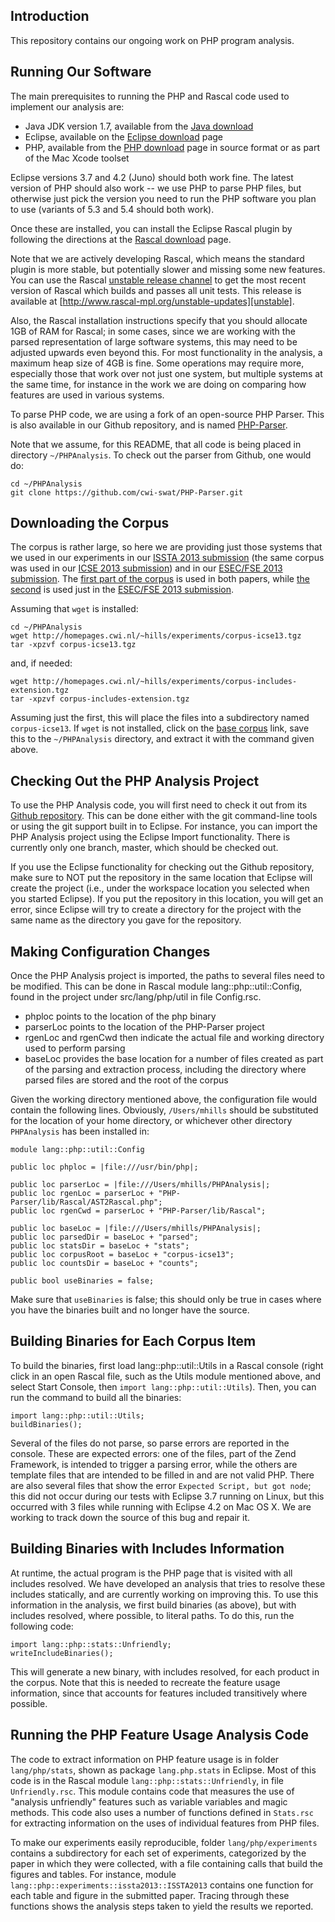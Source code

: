 Introduction
------------

This repository contains our ongoing work on PHP program analysis.

Running Our Software
--------------------

The main prerequisites to running the PHP and Rascal code used
to implement our analysis are:

* Java JDK version 1.7, available from the [Java download][java]
* Eclipse, available on the [Eclipse download][eclipse] page
* PHP, available from the [PHP download][php] page in source format
  or as part of the Mac Xcode toolset
  
Eclipse versions 3.7 and 4.2 (Juno) should both work fine. The latest
version of PHP should also work -- we use PHP to parse PHP files, but
otherwise just pick the version you need to run the PHP software you
plan to use (variants of 5.3 and 5.4 should both work).

Once these are installed, you can install the Eclipse Rascal plugin
by following the directions at the [Rascal download][rascal] page.

Note that we are actively developing Rascal, which means the standard
plugin is more stable, but potentially slower and missing some new
features. You can use the Rascal [unstable release channel][unstable]
to get the most recent version of Rascal which builds and passes all
unit tests. This release is available at [http://www.rascal-mpl.org/unstable-updates][unstable].

Also, the Rascal installation instructions specify that you should
allocate 1GB of RAM for Rascal; in some cases, since we are working
with the parsed representation of large software systems, this may need
to be adjusted upwards even beyond this. For most functionality in the
analysis, a maximum heap size of 4GB is fine. Some operations may require
more, especially those that work over not just one system, but multiple
systems at the same time, for instance in the work we are doing on comparing
how features are used in various systems. 

To parse PHP code, we are using a fork of an open-source PHP
Parser. This is also available in our Github repository, and
is named [PHP-Parser][phpp].

[java]: http://www.oracle.com/technetwork/java/javase/downloads/index.html
[rascal]: http://www.rascal-mpl.org
[eclipse]: http://www.eclipse.org
[unstable]: http://www.rascal-mpl.org/unstable-updates
[php]: http://www.php.net/downloads.php
[phpp]: https://github.com/cwi-swat/PHP-Parser
[icse2013]: http://homepages.cwi.nl/~hills/publications/hills-klint-vinju-2013-icse-submitted.pdf
[issta2013]: http://homepages.cwi.nl/~hills/publications/php-feature-usage.pdf
[esecfse2013]: http://homepages.cwi.nl/~hills/publications/resolving-php-includes.pdf

Note that we assume, for this README, that all code is being
placed in directory `~/PHPAnalysis`. To check out the parser
from Github, one would do:
    
    cd ~/PHPAnalysis
    git clone https://github.com/cwi-swat/PHP-Parser.git

Downloading the Corpus
----------------------

The corpus is rather large, so here we are providing just those
systems that we used in our experiments in our [ISSTA 2013 submission][issta2013]
(the same corpus was used in our [ICSE 2013 submission][icse2013]) and in our
[ESEC/FSE 2013 submission][esecfse2013]. The [first part of the corpus][corpus1]
is used in both papers, while [the second][corpus2] is used just in the
[ESEC/FSE 2013 submission][esecfse2013].

[corpus1]: http://homepages.cwi.nl/~hills/experiments/corpus-icse13.tgz
[corpus2]: http://homepages.cwi.nl/~hills/experiments/corpus-includes-extension.tgz

Assuming that `wget` is installed:
    
    cd ~/PHPAnalysis
    wget http://homepages.cwi.nl/~hills/experiments/corpus-icse13.tgz
    tar -xpzvf corpus-icse13.tgz

and, if needed:

    wget http://homepages.cwi.nl/~hills/experiments/corpus-includes-extension.tgz
    tar -xpzvf corpus-includes-extension.tgz

Assuming just the first, this will place the files into a subdirectory named 
`corpus-icse13`. If `wget` is not installed, click on the [base corpus][corpus1]
link, save this to the `~/PHPAnalysis` directory, and extract it with the
command given above.

Checking Out the PHP Analysis Project
-------------------------------------

To use the PHP Analysis code, you will first need to check it out
from its [Github repository][phpsa]. This can be done either with
the git command-line tools or using the git support built in to
Eclipse. For instance, you can import the PHP Analysis project
using the Eclipse Import functionality. There is currently only
one branch, master, which should be checked out.

[phpsa]: https://github.com/cwi-swat/php-analysis

If you use the Eclipse functionality for checking out the
Github repository, make sure to NOT put the repository in the
same location that Eclipse will create the project (i.e., under
the workspace location you selected when you started Eclipse). If
you put the repository in this location, you will get an error,
since Eclipse will try to create a directory for the project with
the same name as the directory you gave for the repository.

Making Configuration Changes
----------------------------

Once the PHP Analysis project is imported, the paths to several files
need to be modified. This can be done in Rascal module lang::php::util::Config,
found in the project under src/lang/php/util in file Config.rsc.

* phploc points to the location of the php binary
* parserLoc points to the location of the PHP-Parser project
* rgenLoc and rgenCwd then indicate the actual file and working directory used
  to perform parsing
* baseLoc provides the base location for a number of files created as part of
  the parsing and extraction process, including the directory where parsed
  files are stored and the root of the corpus

Given the working directory mentioned above, the configuration file
would contain the following lines. Obviously, `/Users/mhills` should
be substituted for the location of your home directory, or whichever
other directory `PHPAnalysis` has been installed in:
    
    module lang::php::util::Config
    
    public loc phploc = |file:///usr/bin/php|;
    
    public loc parserLoc = |file:///Users/mhills/PHPAnalysis|;
    public loc rgenLoc = parserLoc + "PHP-Parser/lib/Rascal/AST2Rascal.php";
    public loc rgenCwd = parserLoc + "PHP-Parser/lib/Rascal";
    
    public loc baseLoc = |file:///Users/mhills/PHPAnalysis|;
    public loc parsedDir = baseLoc + "parsed";
    public loc statsDir = baseLoc + "stats";
    public loc corpusRoot = baseLoc + "corpus-icse13";
    public loc countsDir = baseLoc + "counts";
    
    public bool useBinaries = false;
    
Make sure that `useBinaries` is false; this should only be true in cases where you
have the binaries built and no longer have the source.

Building Binaries for Each Corpus Item
--------------------------------------

To build the binaries, first load lang::php::util::Utils in a Rascal console
(right click in an open Rascal file, such as the Utils module mentioned above,
and select Start Console, then `import lang::php::util::Utils`). Then, you
can run the command to build all the binaries:
    
    import lang::php::util::Utils;
    buildBinaries();

Several of the files do not parse, so parse errors are reported in the console.
These are expected errors: one of the files, part of the Zend Framework, is
intended to trigger a parsing error, while the others are template files that
are intended to be filled in and are not valid PHP. There are also several files
that show the error `Expected Script, but got node`; this did not occur during
our tests with Eclipse 3.7 running on Linux, but this occurred with 3 files
while running with Eclipse 4.2 on Mac OS X. We are working to track down the
source of this bug and repair it.

Building Binaries with Includes Information
-------------------------------------------

At runtime, the actual program is the PHP page that is visited with all
includes resolved. We have developed an analysis that tries to resolve
these includes statically, and are currently working on improving this.
To use this information in the analysis, we first build binaries (as
above), but with includes resolved, where possible, to literal paths.
To do this, run the following code:

	import lang::php::stats::Unfriendly;
	writeIncludeBinaries();
	
This will generate a new binary, with includes resolved, for each
product in the corpus. Note that this is needed to recreate the feature
usage information, since that accounts for features included transitively
where possible.

Running the PHP Feature Usage Analysis Code
-------------------------------------------

The code to extract information on PHP feature usage is in folder
`lang/php/stats`, shown as package `lang.php.stats` in Eclipse. Most
of this code is in the Rascal module `lang::php::stats::Unfriendly`,
in file `Unfriendly.rsc`. This module contains code that measures the
use of "analysis unfriendly" features such as variable variables and
magic methods. This code also uses a number of functions defined
in `Stats.rsc` for extracting information on the uses of individual
features from PHP files.

To make our experiments easily reproducible, folder `lang/php/experiments`
contains a subdirectory for each set of experiments, categorized by the
paper in which they were collected, with a file containing calls that
build the figures and tables. For instance, module `lang::php::experiments::issta2013::ISSTA2013`
contains one function for each table and figure in the submitted
paper. Tracing through these functions shows the analysis steps
taken to yield the results we reported.
